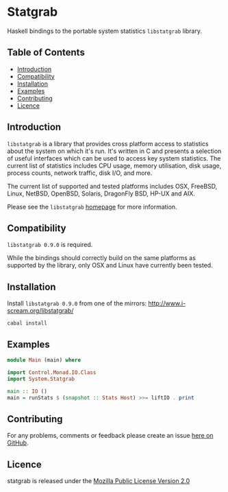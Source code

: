 # Statgrab

Haskell bindings to the portable system statistics `libstatgrab` library.

## Table of Contents

* [Introduction](#introduction)
* [Compatibility](#compatibility)
* [Installation](#installation)
* [Examples](#examples)
* [Contributing](#contributing)
* [Licence](#licence)


## Introduction

`libstatgrab` is a library that provides cross platform access to statistics
about the system on which it's run. It's written in C and presents a selection
of useful interfaces which can be used to access key system statistics.
The current list of statistics includes CPU usage, memory utilisation, disk usage,
process counts, network traffic, disk I/O, and more.

The current list of supported and tested platforms includes OSX, FreeBSD, Linux,
NetBSD, OpenBSD, Solaris, DragonFly BSD, HP-UX and AIX.

Please see the `libstatgrab` [homepage](http://www.i-scream.org/libstatgrab/)
for more information.


## Compatibility

`libstatgrab 0.9.0` is required.

While the bindings should correctly build on the same platforms as supported by
the library, only OSX and Linux have currently been tested.


## Installation

Install `libstatgrab 0.9.0` from one of the mirrors: http://www.i-scream.org/libstatgrab/

```
cabal install
```


## Examples

```haskell
module Main (main) where

import Control.Monad.IO.Class
import System.Statgrab

main :: IO ()
main = runStats $ (snapshot :: Stats Host) >>= liftIO . print
```


## Contributing

For any problems, comments or feedback please create an issue [here on GitHub](github.com/brendanhay/statgrab/issues).


## Licence

statgrab is released under the [Mozilla Public License Version 2.0](http://www.mozilla.org/MPL/)
